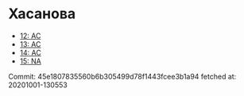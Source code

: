 # Хасанова
- [12: AC](12.md)
- [13: AC](13.md)
- [14: AC](14.md)
- [15: NA](15.md)

Commit: 45e1807835560b6b305499d78f1443fcee3b1a94
 fetched at: 20201001-130553
